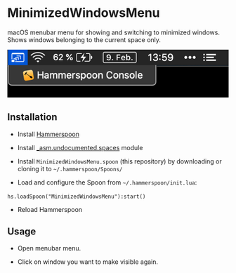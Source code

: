 # MinimizedWindowsMenu

macOS menubar menu for showing and switching to minimized windows. Shows windows belonging to the current space only.

![](MinimizedWindowsMenu.png)

## Installation

* Install [Hammerspoon](https://www.hammerspoon.org/)

* Install [\_asm.undocumented.spaces](https://github.com/asmagill/hs._asm.undocumented.spaces) module

* Install `MinimizedWindowsMenu.spoon` (this repository) by downloading or cloning it to `~/.hammerspoon/Spoons/`

* Load and configure the Spoon from `~/.hammerspoon/init.lua`:

`hs.loadSpoon("MinimizedWindowsMenu"):start()`

* Reload Hammerspoon


## Usage

* Open menubar menu.

* Click on window you want to make visible again.

